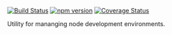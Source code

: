 [![Build Status](https://travis-ci.org/tmpfs/nenv.svg)](https://travis-ci.org/tmpfs/nenv)
[![npm version](http://img.shields.io/npm/v/nenv.svg)](https://npmjs.org/package/nenv)
[![Coverage Status](https://coveralls.io/repos/tmpfs/nenv/badge.svg?branch=master&service=github&v=1)](https://coveralls.io/github/tmpfs/nenv?branch=master)

Utility for mananging node development environments.
